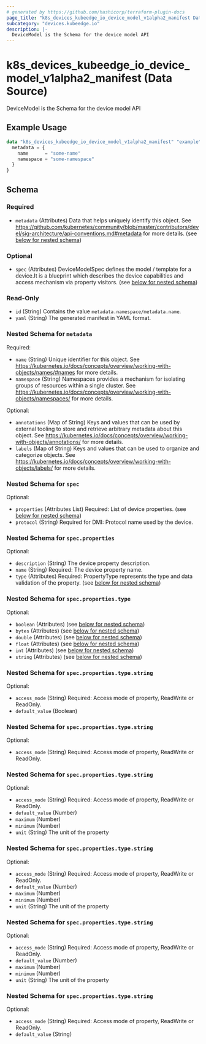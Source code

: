 ```yaml
---
# generated by https://github.com/hashicorp/terraform-plugin-docs
page_title: "k8s_devices_kubeedge_io_device_model_v1alpha2_manifest Data Source - terraform-provider-k8s"
subcategory: "devices.kubeedge.io"
description: |-
  DeviceModel is the Schema for the device model API
---
```


# k8s_devices_kubeedge_io_device_model_v1alpha2_manifest (Data Source)

DeviceModel is the Schema for the device model API

## Example Usage

```terraform
data "k8s_devices_kubeedge_io_device_model_v1alpha2_manifest" "example" {
  metadata = {
    name      = "some-name"
    namespace = "some-namespace"
  }
}
```

<!-- schema generated by tfplugindocs -->
## Schema

### Required

- `metadata` (Attributes) Data that helps uniquely identify this object. See https://github.com/kubernetes/community/blob/master/contributors/devel/sig-architecture/api-conventions.md#metadata for more details. (see [below for nested schema](#nestedatt--metadata))

### Optional

- `spec` (Attributes) DeviceModelSpec defines the model / template for a device.It is a blueprint which describes the device capabilities and access mechanism via property visitors. (see [below for nested schema](#nestedatt--spec))

### Read-Only

- `id` (String) Contains the value `metadata.namespace/metadata.name`.
- `yaml` (String) The generated manifest in YAML format.

<a id="nestedatt--metadata"></a>
### Nested Schema for `metadata`

Required:

- `name` (String) Unique identifier for this object. See https://kubernetes.io/docs/concepts/overview/working-with-objects/names/#names for more details.
- `namespace` (String) Namespaces provides a mechanism for isolating groups of resources within a single cluster. See https://kubernetes.io/docs/concepts/overview/working-with-objects/namespaces/ for more details.

Optional:

- `annotations` (Map of String) Keys and values that can be used by external tooling to store and retrieve arbitrary metadata about this object. See https://kubernetes.io/docs/concepts/overview/working-with-objects/annotations/ for more details.
- `labels` (Map of String) Keys and values that can be used to organize and categorize objects. See https://kubernetes.io/docs/concepts/overview/working-with-objects/labels/ for more details.


<a id="nestedatt--spec"></a>
### Nested Schema for `spec`

Optional:

- `properties` (Attributes List) Required: List of device properties. (see [below for nested schema](#nestedatt--spec--properties))
- `protocol` (String) Required for DMI: Protocol name used by the device.

<a id="nestedatt--spec--properties"></a>
### Nested Schema for `spec.properties`

Optional:

- `description` (String) The device property description.
- `name` (String) Required: The device property name.
- `type` (Attributes) Required: PropertyType represents the type and data validation of the property. (see [below for nested schema](#nestedatt--spec--properties--type))

<a id="nestedatt--spec--properties--type"></a>
### Nested Schema for `spec.properties.type`

Optional:

- `boolean` (Attributes) (see [below for nested schema](#nestedatt--spec--properties--type--boolean))
- `bytes` (Attributes) (see [below for nested schema](#nestedatt--spec--properties--type--bytes))
- `double` (Attributes) (see [below for nested schema](#nestedatt--spec--properties--type--double))
- `float` (Attributes) (see [below for nested schema](#nestedatt--spec--properties--type--float))
- `int` (Attributes) (see [below for nested schema](#nestedatt--spec--properties--type--int))
- `string` (Attributes) (see [below for nested schema](#nestedatt--spec--properties--type--string))

<a id="nestedatt--spec--properties--type--boolean"></a>
### Nested Schema for `spec.properties.type.string`

Optional:

- `access_mode` (String) Required: Access mode of property, ReadWrite or ReadOnly.
- `default_value` (Boolean)


<a id="nestedatt--spec--properties--type--bytes"></a>
### Nested Schema for `spec.properties.type.string`

Optional:

- `access_mode` (String) Required: Access mode of property, ReadWrite or ReadOnly.


<a id="nestedatt--spec--properties--type--double"></a>
### Nested Schema for `spec.properties.type.string`

Optional:

- `access_mode` (String) Required: Access mode of property, ReadWrite or ReadOnly.
- `default_value` (Number)
- `maximum` (Number)
- `minimum` (Number)
- `unit` (String) The unit of the property


<a id="nestedatt--spec--properties--type--float"></a>
### Nested Schema for `spec.properties.type.string`

Optional:

- `access_mode` (String) Required: Access mode of property, ReadWrite or ReadOnly.
- `default_value` (Number)
- `maximum` (Number)
- `minimum` (Number)
- `unit` (String) The unit of the property


<a id="nestedatt--spec--properties--type--int"></a>
### Nested Schema for `spec.properties.type.string`

Optional:

- `access_mode` (String) Required: Access mode of property, ReadWrite or ReadOnly.
- `default_value` (Number)
- `maximum` (Number)
- `minimum` (Number)
- `unit` (String) The unit of the property


<a id="nestedatt--spec--properties--type--string"></a>
### Nested Schema for `spec.properties.type.string`

Optional:

- `access_mode` (String) Required: Access mode of property, ReadWrite or ReadOnly.
- `default_value` (String)

